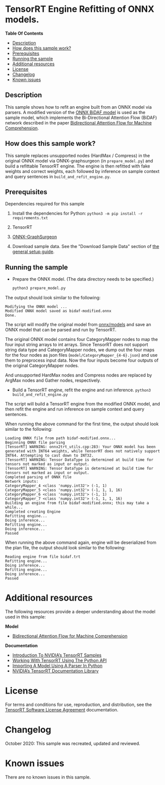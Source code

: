 # TensorRT Engine Refitting of ONNX models.

**Table Of Contents**
- [Description](#description)
- [How does this sample work?](#how-does-this-sample-work)
- [Prerequisites](#prerequisites)
- [Running the sample](#running-the-sample)
- [Additional resources](#additional-resources)
- [License](#license)
- [Changelog](#changelog)
- [Known issues](#known-issues)

## Description

This sample shows how to refit an engine built from an ONNX model via parsers. A modified version of the [ONNX BiDAF model](https://github.com/onnx/models/tree/master/text/machine_comprehension/bidirectional_attention_flow) is used as the sample model, which implements the Bi-Directional Attention Flow (BiDAF) network described in the paper [Bidirectional Attention Flow for Machine Comprehension](https://arxiv.org/abs/1611.01603).

## How does this sample work?

This sample replaces unsupported nodes (HardMax / Compress) in the original ONNX model via ONNX-graphsurgeon (in `prepare_model.py`) and build a refittable TensorRT engine.
The engine is then refitted with fake weights and correct weights, each followed by inference on sample context and query sentences in `build_and_refit_engine.py`.

## Prerequisites

Dependencies required for this sample

1. Install the dependencies for Python:
`python3 -m pip install -r requirements.txt`

2. TensorRT

3. [ONNX-GraphSurgeon](https://github.com/NVIDIA/TensorRT/tree/master/tools/onnx-graphsurgeon)

4. Download sample data. See the "Download Sample Data" section of [the general setup guide](../README.md).

## Running the sample

* Prepare the ONNX model. (The data directory needs to be specified.)
  ```sh
  python3 prepare_model.py
  ```

The output should look similar to the following:
```
Modifying the ONNX model ...
Modified ONNX model saved as bidaf-modified.onnx
Done.
```

The script will modify the original model from [onnx/models](https://github.com/onnx/models/raw/c02f8c8699fc12273649e658b8d2a1a8e32a35d0/text/machine_comprehension/bidirectional_attention_flow/model/bidaf-9.onnx) and save an ONNX model that can be parsed and run by TensorRT.

The original ONNX model contains four CategoryMapper nodes to map the four input string arrays to int arrays.
Since TensorRT does not support string data type and CategoryMapper nodes, we dump out the four maps for the four nodes as json files (`model/CategoryMapper_{4-6}.json`) and use them to preprocess input data.
Now the four inputs become four outputs of the original CategoryMapper nodes.

And unsupported HardMax nodes and Compress nodes are replaced by ArgMax nodes and Gather nodes, respectively.


* Build a TensorRT engine, refit the engine and run inference.
`python3 build_and_refit_engine.py`

The script will build a TensorRT engine from the modified ONNX model, and then refit the engine and run inference on sample context and query sentences.

When running the above command for the first time, the output should look similar to the following:
```
Loading ONNX file from path bidaf-modified.onnx...
Beginning ONNX file parsing
[TensorRT] WARNING: onnx2trt_utils.cpp:283: Your ONNX model has been generated with INT64 weights, while TensorRT does not natively support INT64. Attempting to cast down to INT32.
[TensorRT] WARNING: Tensor DataType is determined at build time for tensors not marked as input or output.
[TensorRT] WARNING: Tensor DataType is determined at build time for tensors not marked as input or output.
Completed parsing of ONNX file
Network inputs:
CategoryMapper_4 <class 'numpy.int32'> (-1, 1)
CategoryMapper_5 <class 'numpy.int32'> (-1, 1, 1, 16)
CategoryMapper_6 <class 'numpy.int32'> (-1, 1)
CategoryMapper_7 <class 'numpy.int32'> (-1, 1, 1, 16)
Building an engine from file bidaf-modified.onnx; this may take a while...
Completed creating Engine
Refitting engine...
Doing inference...
Refitting engine...
Doing inference...
Passed
```

When running the above command again, engine will be deserialized from the plan file, the output should look similar to the following:
```
Reading engine from file bidaf.trt
Refitting engine...
Doing inference...
Refitting engine...
Doing inference...
Passed
```

# Additional resources

The following resources provide a deeper understanding about the model used in this sample:

**Model**
- [Bidirectional Attention Flow for Machine Comprehension](https://arxiv.org/abs/1611.01603)

**Documentation**
- [Introduction To NVIDIA’s TensorRT Samples](https://docs.nvidia.com/deeplearning/sdk/tensorrt-sample-support-guide/index.html#samples)
- [Working With TensorRT Using The Python API](https://docs.nvidia.com/deeplearning/sdk/tensorrt-developer-guide/index.html#python_topics)
- [Importing A Model Using A Parser In Python](https://docs.nvidia.com/deeplearning/sdk/tensorrt-developer-guide/index.html#import_model_python)
- [NVIDIA’s TensorRT Documentation Library](https://docs.nvidia.com/deeplearning/sdk/tensorrt-archived/index.html)

# License

For terms and conditions for use, reproduction, and distribution, see the [TensorRT Software License Agreement](https://docs.nvidia.com/deeplearning/sdk/tensorrt-sla/index.html) documentation.

# Changelog

October 2020: This sample was recreated, updated and reviewed.

# Known issues

There are no known issues in this sample.
